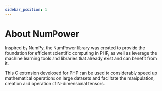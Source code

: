```yaml
---
sidebar_position: 1
---
```


# About NumPower

Inspired by NumPy, the NumPower library was created to provide the foundation for efficient scientific computing 
in PHP, as well as leverage the machine learning tools and libraries that already exist and can benefit from it.

This C extension developed for PHP can be used to considerably speed up mathematical operations on large datasets 
and facilitate the manipulation, creation and operation of N-dimensional tensors.
